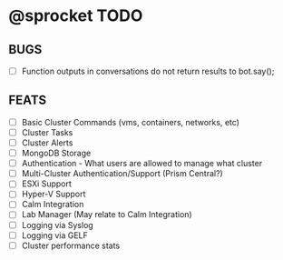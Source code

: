 # @sprocket TODO

## BUGS
- [ ] Function outputs in conversations do not return results to bot.say();

## FEATS
- [ ] Basic Cluster Commands (vms, containers, networks, etc)
- [ ] Cluster Tasks
- [ ] Cluster Alerts
- [ ] MongoDB Storage
- [ ] Authentication - What users are allowed to manage what cluster
- [ ] Multi-Cluster Authentication/Support (Prism Central?)
- [ ] ESXi Support
- [ ] Hyper-V Support
- [ ] Calm Integration
- [ ] Lab Manager (May relate to Calm Integration)
- [ ] Logging via Syslog
- [ ] Logging via GELF
- [ ] Cluster performance stats
